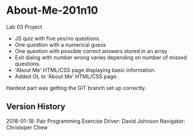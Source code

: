 # About-Me-201n10
Lab 03 Project

<ul>
<Li>JS quiz with five yes/no questions.</li>
<Li>One question with a numerical guess</li>
<Li>One question with possible correct answers stored in an array.</li>
<Li>Exit dialog with number wrong varies depending on number of missed questions.</li>
<Li>'About Me' HTML/CSS page displaying basic information.</li>
<Li>Added OL to 'About Me' HTML/CSS page.</li>
</ul>

<p>Hardest part was getting the GIT branch set up correctly.</p>

## Version History
2018-01-18: Pair Programming Exercise
Driver: David Johnson
Navigator: Christoper Chew

